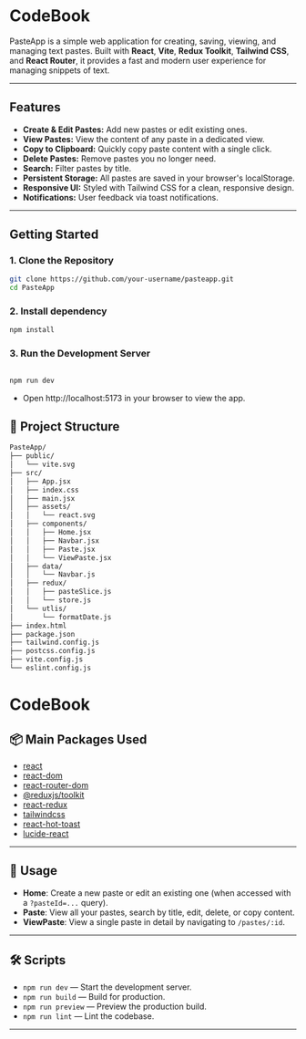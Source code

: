 # CodeBook

PasteApp is a simple web application for creating, saving, viewing, and managing text pastes. Built with **React**, **Vite**, **Redux Toolkit**, **Tailwind CSS**, and **React Router**, it provides a fast and modern user experience for managing snippets of text.

---

## Features

- **Create & Edit Pastes:** Add new pastes or edit existing ones.
- **View Pastes:** View the content of any paste in a dedicated view.
- **Copy to Clipboard:** Quickly copy paste content with a single click.
- **Delete Pastes:** Remove pastes you no longer need.
- **Search:** Filter pastes by title.
- **Persistent Storage:** All pastes are saved in your browser's localStorage.
- **Responsive UI:** Styled with Tailwind CSS for a clean, responsive design.
- **Notifications:** User feedback via toast notifications.

---

## Getting Started

### 1. Clone the Repository

```sh
git clone https://github.com/your-username/pasteapp.git
cd PasteApp
```

### 2. Install dependency

```sh
npm install
```
### 3. Run the Development Server

```sh

npm run dev
```

- Open http://localhost:5173 in your browser to view the app.


## 📂 Project Structure

```bash
PasteApp/
├── public/
│   └── vite.svg
├── src/
│   ├── App.jsx
│   ├── index.css
│   ├── main.jsx
│   ├── assets/
│   │   └── react.svg
│   ├── components/
│   │   ├── Home.jsx
│   │   ├── Navbar.jsx
│   │   ├── Paste.jsx
│   │   └── ViewPaste.jsx
│   ├── data/
│   │   └── Navbar.js
│   ├── redux/
│   │   ├── pasteSlice.js
│   │   └── store.js
│   └── utlis/
│       └── formatDate.js
├── index.html
├── package.json
├── tailwind.config.js
├── postcss.config.js
├── vite.config.js
└── eslint.config.js
```


# CodeBook

## 📦 Main Packages Used
- [react](https://react.dev/)
- [react-dom](https://www.npmjs.com/package/react-dom)
- [react-router-dom](https://reactrouter.com/en/main)
- [@reduxjs/toolkit](https://redux-toolkit.js.org/)
- [react-redux](https://react-redux.js.org/)
- [tailwindcss](https://tailwindcss.com/)
- [react-hot-toast](https://react-hot-toast.com/)
- [lucide-react](https://lucide.dev/)

---

## 🚀 Usage
- **Home**: Create a new paste or edit an existing one (when accessed with a `?pasteId=...` query).
- **Paste**: View all your pastes, search by title, edit, delete, or copy content.
- **ViewPaste**: View a single paste in detail by navigating to `/pastes/:id`.

---

## 🛠️ Scripts
- `npm run dev` — Start the development server.
- `npm run build` — Build for production.
- `npm run preview` — Preview the production build.
- `npm run lint` — Lint the codebase.

---